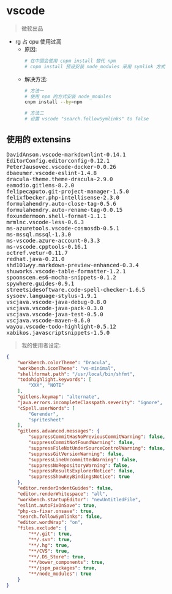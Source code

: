 # vscode

> 微软出品

- rg 占 cpu 使用过高
  - 原因:
    ```sh
    # 在中国会使用 cnpm install 替代 npm
    # cnpm install 预设安装 node_modules 采用 symlink 方式
    ```
  - 解决方法:
    ```sh
    # 方法一
    # 使用 npm 的方式安装 node_modules
    cnpm install --by=npm

    # 方法二
    # 设置 vscode "search.followSymlinks" to false
    ```

## 使用的 extensins

<pre>
DavidAnson.vscode-markdownlint-0.14.1
EditorConfig.editorconfig-0.12.1
PeterJausovec.vscode-docker-0.0.26
dbaeumer.vscode-eslint-1.4.8
dracula-theme.theme-dracula-2.9.0
eamodio.gitlens-8.2.0
felipecaputo.git-project-manager-1.5.0
felixfbecker.php-intellisense-2.3.0
formulahendry.auto-close-tag-0.5.6
formulahendry.auto-rename-tag-0.0.15
foxundermoon.shell-format-1.1.1
mrmlnc.vscode-less-0.6.3
ms-azuretools.vscode-cosmosdb-0.5.1
ms-mssql.mssql-1.3.0
ms-vscode.azure-account-0.3.3
ms-vscode.cpptools-0.16.1
octref.vetur-0.11.7
redhat.java-0.21.0
shd101wyy.markdown-preview-enhanced-0.3.4
shuworks.vscode-table-formatter-1.2.1
spoonscen.es6-mocha-snippets-0.1.2
spywhere.guides-0.9.1
streetsidesoftware.code-spell-checker-1.6.5
sysoev.language-stylus-1.9.1
vscjava.vscode-java-debug-0.8.0
vscjava.vscode-java-pack-0.3.0
vscjava.vscode-java-test-0.5.0
vscjava.vscode-maven-0.6.0
wayou.vscode-todo-highlight-0.5.12
xabikos.javascriptsnippets-1.5.0
</pre>

> 我的使用者设定:

```json
{
    "workbench.colorTheme": "Dracula",
    "workbench.iconTheme": "vs-minimal",
    "shellformat.path": "/usr/local/bin/shfmt",
    "todohighlight.keywords": [
        "XXX", "NOTE"
    ],
    "gitlens.keymap": "alternate",
    "java.errors.incompleteClasspath.severity": "ignore",
    "cSpell.userWords": [
        "Gerender",
        "spritesheet"
    ],
    "gitlens.advanced.messages": {
        "suppressCommitHasNoPreviousCommitWarning": false,
        "suppressCommitNotFoundWarning": false,
        "suppressFileNotUnderSourceControlWarning": false,
        "suppressGitVersionWarning": false,
        "suppressLineUncommittedWarning": false,
        "suppressNoRepositoryWarning": false,
        "suppressResultsExplorerNotice": false,
        "suppressShowKeyBindingsNotice": true
    },
    "editor.renderIndentGuides": false,
    "editor.renderWhitespace": "all",
    "workbench.startupEditor": "newUntitledFile",
    "eslint.autoFixOnSave": true,
    "php-cs-fixer.onsave": true,
    "search.followSymlinks": false,
    "editor.wordWrap": "on",
    "files.exclude": {
        "**/.git": true,
        "**/.svn": true,
        "**/.hg": true,
        "**/CVS": true,
        "**/.DS_Store": true,
        "**/bower_components": true,
        "**/jspm_packages": true,
        "**/node_modules": true
    }
}
```